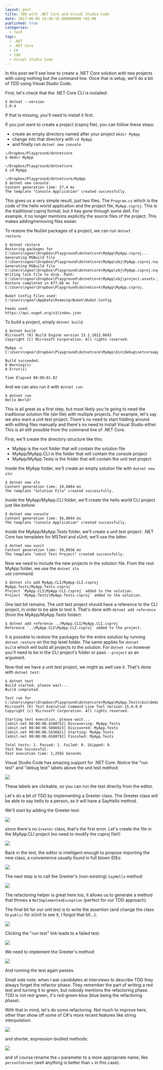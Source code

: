 ```yaml
---
layout: post
title: TDD with .NET Core and Visual Studio Code
date: 2017-06-05 14:49:15.000000000 +02:00
published: true
categories:
  - tech
tags:
  - .NET
  - .NET Core
  - C#
  - tdd
  - Visual Studio Code
---
```


In this post we'll see how to create a .NET Core solution with two projects with
using nothing but the command line. Once that is setup, we'll do a bit of TDD
using Visual Studio Code.

First, let's check that the .NET Core CLI is installed:

```
$ dotnet --version
1.0.4
```

If that is missing, you'll need to install it first.

If you just want to create a project (csproj file), you can follow these steps:

- create an empty directory named after your project `mkdir MyApp`
- change into that directory with `cd MyApp`
- and finally run `dotnet new console`

```
~/Dropbox/Playground/dotnetcore
$ mkdir MyApp

~/Dropbox/Playground/dotnetcore
$ cd MyApp

~/Dropbox/Playground/dotnetcore/MyApp
$ dotnet new console
Content generation time: 57,4 ms
The template "Console Application" created successfully.
```

This gives us a very simple result, just two files. The
<code>Program.cs</code> which is the code of the hello world application and the
project file, <code>MyApp.csproj</code>. This is the traditional csproj format,
but it has gone through some diet. For example, it no longer mentions explicitly
the source files of the project. This makes adding/removing files easier.

To restore the NuGet packages of a project, we can run <code>dotnet
restore</code>:

```
$ dotnet restore
Restoring packages for C:\Users\ngeor\Dropbox\Playground\dotnetcore\MyApp\MyApp.csproj...
Generating MSBuild file C:\Users\ngeor\Dropbox\Playground\dotnetcore\MyApp\obj\MyApp.csproj.nuget.g.props.
Generating MSBuild file C:\Users\ngeor\Dropbox\Playground\dotnetcore\MyApp\obj\MyApp.csproj.nuget.g.targets.
Writing lock file to disk. Path: C:\Users\ngeor\Dropbox\Playground\dotnetcore\MyApp\obj\project.assets.json
Restore completed in 677,66 ms for C:\Users\ngeor\Dropbox\Playground\dotnetcore\MyApp\MyApp.csproj.

NuGet Config files used:
C:\Users\ngeor\AppData\Roaming\NuGet\NuGet.Config

Feeds used:
https://api.nuget.org/v3/index.json
```

To build a project, simply <code>dotnet build</code>:

```
$ dotnet build
Microsoft (R) Build Engine version 15.1.1012.6693
Copyright (C) Microsoft Corporation. All rights reserved.

MyApp -> C:\Users\ngeor\Dropbox\Playground\dotnetcore\MyApp\bin\Debug\netcoreapp1.1\MyApp.dll

Build succeeded.
0 Warning(s)
0 Error(s)

Time Elapsed 00:00:01.82
```

And we can also run it with <code>dotnet run</code>:

```
$ dotnet run
Hello World!
```

This is all great as a first step, but most likely you're going to need the
traditional solution file (sln file) with multiple projects. For example, let's
say we also want a unit test project. There's no need to start fiddling around
with editing files manually and there's no need to install Visual Studio either.
This is all still possible from the command line of .NET Core.

First, we'll create the directory structure like this:

- MyApp is the root folder that will contain the solution file
- MyApp/MyApp.CLI is the folder that will contain the console project
- MyApp/MyApp.Tests is the folder that will contain the unit test project

Inside the MyApp folder, we'll create an empty solution file with <code>dotnet
new sln</code>:

```
$ dotnet new sln
Content generation time: 24,8464 ms
The template "Solution File" created successfully.
```

Inside the MyApp/MyApp.CLI folder, we'll create the hello world CLI project just
like before:

```
$ dotnet new console
Content generation time: 56,8044 ms
The template "Console Application" created successfully.
```

Inside the MyApp/MyApp.Tests folder, we'll create a unit test project. .NET Core
has templates for MSTest and xUnit, we'll use the latter:

```
$ dotnet new xunit
Content generation time: 59,0936 ms
The template "xUnit Test Project" created successfully.
```

Now we need to include the new projects in the solution file. From the root
MyApp folder, we use the <code>dotnet sln add</code> command:

```
$ dotnet sln add MyApp.CLI/MyApp.CLI.csproj MyApp.Tests/MyApp.Tests.csproj
Project `MyApp.CLI\MyApp.CLI.csproj` added to the solution.
Project `MyApp.Tests\MyApp.Tests.csproj` added to the solution.
```

One last bit remains. The unit test project should have a reference to the CLI
project, in order to be able to test it. That's done with <code>dotnet add
reference</code> (from the MyApp/MyApp.Tests folder):

```
$ dotnet add reference ../MyApp.CLI/MyApp.CLI.csproj
Reference `..\MyApp.CLI\MyApp.CLI.csproj` added to the project.
```

It is possible to restore the packages for the entire solution by running
<code>dotnet restore</code> on the top level folder. The same applies for
<code>dotnet build</code> which will build all projects to the solution. For
<code>dotnet run</code> however you'll need to be in the CLI project's folder or
pass <code>--project</code> as an argument.

Now that we have a unit test project, we might as well use it. That's done with
<code>dotnet test</code>:

```
$ dotnet test
Build started, please wait...
Build completed.

Test run for C:\Users\ngeor\Dropbox\Playground\dotnetcore\MyApp\MyApp.Tests\bin\Debug\netcoreapp1.1\MyApp.Tests.dll(.NETCoreApp,Version=v1.1)
Microsoft (R) Test Execution Command Line Tool Version 15.0.0.0
Copyright (c) Microsoft Corporation. All rights reserved.

Starting test execution, please wait...
[xUnit.net 00:00:00.4280752] Discovering: MyApp.Tests
[xUnit.net 00:00:00.5086923] Discovered: MyApp.Tests
[xUnit.net 00:00:00.5436821] Starting: MyApp.Tests
[xUnit.net 00:00:00.6580792] Finished: MyApp.Tests

Total tests: 1. Passed: 1. Failed: 0. Skipped: 0.
Test Run Successful.
Test execution time: 1,2565 Seconds
```

Visual Studio Code has amazing support for .NET Core. Notice the "run test" and
"debug test" labels above the unit test method:

<img src="{{ site.baseurl }}/assets/2017/06/04/16_20_04-unittest1-cs-myapp-visual-studio-code.png" />

These labels are clickable, so you can run the test directly from the editor.

Let's do a bit of TDD by implementing a Greeter class. The Greeter class will be
able to say hello to a person, so it will have a SayHello method.

We'll start by adding the Greeter test:

<img src="{{ site.baseurl }}/assets/2017/06/04/16_24_57-greetertest-cs-myapp-visual-studio-code.png" />

since there's no <code>Greeter</code> class, that's the first error. Let's
create the file in the MyApp.CLI project (no need to modify the csproj file!):

<img src="{{ site.baseurl }}/assets/2017/06/04/16_26_42-greeter-cs-myapp-visual-studio-code.png" />

Back in the test, the editor is intelligent enough to propose importing the new
class, a convenience usually found in full blown IDEs:

<img src="{{ site.baseurl }}/assets/2017/06/04/16_28_07-greetertest-cs-myapp-visual-studio-code.png" />

The next step is to call the Greeter's (non-existing)
<code>SayHello</code> method:

<img src="{{ site.baseurl }}/assets/2017/06/04/16_30_26-greetertest-cs-myapp-visual-studio-code.png" />

The refactoring helper is great here too, it allows us to generate a method that
throws a <code>NotImplementedException</code> (perfect for our TDD approach).

The final bit for our unit test is to write the assertion (and change the class
to <code>public</code> for xUnit to see it, I forgot that bit...):

<img src="{{ site.baseurl }}/assets/2017/06/04/16_36_16-greetertest-cs-myapp-visual-studio-code.png" />

Clicking the "run test" link leads to a failed test:

<img src="{{ site.baseurl }}/assets/2017/06/04/16_37_57-greetertest-cs-myapp-visual-studio-code.png" />

We need to implement the Greeter's method:

<img src="{{ site.baseurl }}/assets/2017/06/04/16_40_04-greeter-cs-myapp-visual-studio-code.png" />

And running the test again passes.

Small side note: when I ask candidates at interviews to describe TDD they always
forget the refactor phase. They remember the part of writing a red test and
turning it to green, but nobody mentions the refactoring phase. TDD is not
red-green, it's red-green-blue (blue being the refactoring phase).

With that in mind, let's do some refactoring. Not much to improve here, other
than show off some of C#'s more recent features like string interpolation:

<img src="{{ site.baseurl }}/assets/2017/06/04/16_44_08-greeter-cs-myapp-visual-studio-code.png" />

and shorter, expression-bodied methods:

<img src="{{ site.baseurl }}/assets/2017/06/04/16_46_00-greeter-cs-myapp-visual-studio-code.png" />

and of course rename the <code>v</code> parameter to a more appropriate name,
like <code>personToGreet</code> (well anything is better than <code>v</code> in
this case).
